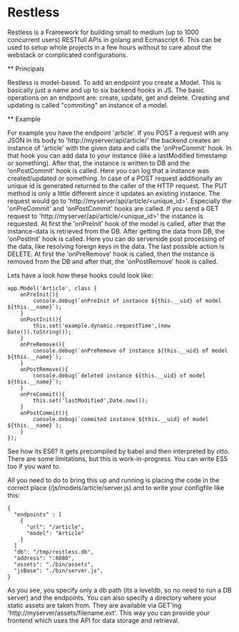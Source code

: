 Restless
========

Restless is a Framework for building small to medium (up to 1000 concurrent users) RESTfull APIs in golang and Ecmascript 6.
This can be used to setup whole projects in a few hours without to care about the webstack or complicated configurations.

** Principals

Restless is model-based. To add an endpoint you create a Model. This is basically just a name and up to six backend hooks in JS.
The basic operations on an endpoint are: create, update, get and delete. Creating and updating is called "commiting" an instance of a model.

** Example

For example you have the endpoint 'article'. If you POST a request with any JSON in its body to 'http://myserver/api/article/' the backend creates an instance of 'article' with the given data and calls the 'onPreCommit' hook. In that hook you can add data to your instance (like a lastModified timestamp or something). After that, the instance is written to DB and the 'onPostCommit' hook is called. Here you can log that a instance was created/updated or something. In case of a POST request additionally an unique id is generated returned to the caller of the HTTP request. The PUT method is only a little different since it updates an existing instance. The request would go to 'http://myserver/api/article/<unique_id>'. Especially the 'onPreCommit' and 'onPostCommit' hooks are called. If you send a GET request to 'http://myserver/api/article/<unique_id>' the instance is requested. At first the 'onPreInit' hook of the model is called, after that the instance-data is retrieved from the DB. After getting the data from DB, the 'onPostInit' hook is called. Here you can do serverside post processing of the data, like resolving foreign keys in the data. The last possible action is DELETE. At first the 'onPreRemove' hook is called, then the instance is removed from the DB and after that, the 'onPostRemove' hook is called.

Lets have a look how these hooks could look like:

	app.Model('Article', class {
		onPreInit(){
			console.debug(`onPreInit of instance ${this.__uid} of model ${this.__name}`);
		}
		onPostInit(){
			this.set('example.dynamic.requestTime',(new Date()).toString());
		}
		onPreRemove(){
			console.debug(`onPreRemove of instance ${this.__uid} of model ${this.__name}`);
		}
		onPostRemove(){
			console.debug(`deleted instance ${this.__uid} of model ${this.__name}`);
		}
		onPreCommit(){
			this.set('lastModified',Date.now());
		}
		onPostCommit(){
			console.debug(`commited instance ${this.__uid} of model ${this.__name}`);
		}
	});

See how its ES6? It gets precompiled by babel and then interpreted by otto. There are some limitations, but this is work-in-progress. You can write ES5 too if you want to.

All you need to do to bring this up and running is placing the code in the correct place (/js/models/article/server.js) and to write your configfile like this:

	{
	  "endpoints" : [
	    {
	      "url": "/article",
	      "model": "Article"
	    }
	  ]
	  "db": "/tmp/restless.db",
	  "address": ":8080",
	  "assets": "./bin/assets",
	  "jsBase": "./bin/server.js",
	}

As you see, you specify only a db path (its a leveldb, so no need to run a DB server) and the endpoints. You can also specify a directory where your static assets are taken from. They are available via GET'ing 'http://myserver/assets/filename.ext'. This way you can provide your frontend which uses the API for data storage and retrieval.